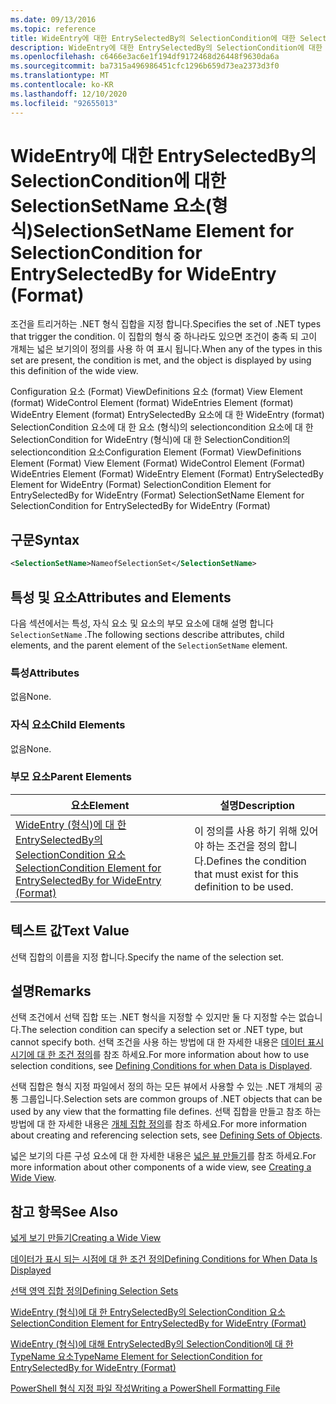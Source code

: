 ```yaml
---
ms.date: 09/13/2016
ms.topic: reference
title: WideEntry에 대한 EntrySelectedBy의 SelectionCondition에 대한 SelectionSetName 요소(형식)
description: WideEntry에 대한 EntrySelectedBy의 SelectionCondition에 대한 SelectionSetName 요소(형식)
ms.openlocfilehash: c6466e3ac6e1f194df9172468d26448f9630da6a
ms.sourcegitcommit: ba7315a496986451cfc1296b659d73ea2373d3f0
ms.translationtype: MT
ms.contentlocale: ko-KR
ms.lasthandoff: 12/10/2020
ms.locfileid: "92655013"
---
```

# <a name="selectionsetname-element-for-selectioncondition-for-entryselectedby-for-wideentry-format"></a><span data-ttu-id="6302d-103">WideEntry에 대한 EntrySelectedBy의 SelectionCondition에 대한 SelectionSetName 요소(형식)</span><span class="sxs-lookup"><span data-stu-id="6302d-103">SelectionSetName Element for SelectionCondition for EntrySelectedBy for WideEntry (Format)</span></span>

<span data-ttu-id="6302d-104">조건을 트리거하는 .NET 형식 집합을 지정 합니다.</span><span class="sxs-lookup"><span data-stu-id="6302d-104">Specifies the set of .NET types that trigger the condition.</span></span> <span data-ttu-id="6302d-105">이 집합의 형식 중 하나라도 있으면 조건이 충족 되 고이 개체는 넓은 보기의이 정의를 사용 하 여 표시 됩니다.</span><span class="sxs-lookup"><span data-stu-id="6302d-105">When any of the types in this set are present, the condition is met, and the object is displayed by using this definition of the wide view.</span></span>

<span data-ttu-id="6302d-106">Configuration 요소 (Format) ViewDefinitions 요소 (format) View Element (format) WideControl Element (format) WideEntries Element (format) WideEntry Element (format) EntrySelectedBy 요소에 대 한 WideEntry (format) SelectionCondition 요소에 대 한 요소 (형식)의 selectioncondition 요소에 대 한 SelectionCondition for WideEntry (형식)에 대 한 SelectionCondition의 selectioncondition 요소</span><span class="sxs-lookup"><span data-stu-id="6302d-106">Configuration Element (Format) ViewDefinitions Element (Format) View Element (Format) WideControl Element (Format) WideEntries Element (Format) WideEntry Element (Format) EntrySelectedBy Element for WideEntry (Format) SelectionCondition Element for EntrySelectedBy for WideEntry (Format) SelectionSetName Element for SelectionCondition for EntrySelectedBy for WideEntry (Format)</span></span>

## <a name="syntax"></a><span data-ttu-id="6302d-107">구문</span><span class="sxs-lookup"><span data-stu-id="6302d-107">Syntax</span></span>

```xml
<SelectionSetName>NameofSelectionSet</SelectionSetName>
```

## <a name="attributes-and-elements"></a><span data-ttu-id="6302d-108">특성 및 요소</span><span class="sxs-lookup"><span data-stu-id="6302d-108">Attributes and Elements</span></span>

<span data-ttu-id="6302d-109">다음 섹션에서는 특성, 자식 요소 및 요소의 부모 요소에 대해 설명 합니다 `SelectionSetName` .</span><span class="sxs-lookup"><span data-stu-id="6302d-109">The following sections describe attributes, child elements, and the parent element of the `SelectionSetName` element.</span></span>

### <a name="attributes"></a><span data-ttu-id="6302d-110">특성</span><span class="sxs-lookup"><span data-stu-id="6302d-110">Attributes</span></span>

<span data-ttu-id="6302d-111">없음</span><span class="sxs-lookup"><span data-stu-id="6302d-111">None.</span></span>

### <a name="child-elements"></a><span data-ttu-id="6302d-112">자식 요소</span><span class="sxs-lookup"><span data-stu-id="6302d-112">Child Elements</span></span>

<span data-ttu-id="6302d-113">없음</span><span class="sxs-lookup"><span data-stu-id="6302d-113">None.</span></span>

### <a name="parent-elements"></a><span data-ttu-id="6302d-114">부모 요소</span><span class="sxs-lookup"><span data-stu-id="6302d-114">Parent Elements</span></span>

|<span data-ttu-id="6302d-115">요소</span><span class="sxs-lookup"><span data-stu-id="6302d-115">Element</span></span>|<span data-ttu-id="6302d-116">설명</span><span class="sxs-lookup"><span data-stu-id="6302d-116">Description</span></span>|
|-------------|-----------------|
|[<span data-ttu-id="6302d-117">WideEntry (형식)에 대 한 EntrySelectedBy의 SelectionCondition 요소</span><span class="sxs-lookup"><span data-stu-id="6302d-117">SelectionCondition Element for EntrySelectedBy for WideEntry (Format)</span></span>](./selectioncondition-element-for-entryselectedby-for-widecontrol-format.md)|<span data-ttu-id="6302d-118">이 정의를 사용 하기 위해 있어야 하는 조건을 정의 합니다.</span><span class="sxs-lookup"><span data-stu-id="6302d-118">Defines the condition that must exist for this definition to be used.</span></span>|

## <a name="text-value"></a><span data-ttu-id="6302d-119">텍스트 값</span><span class="sxs-lookup"><span data-stu-id="6302d-119">Text Value</span></span>

<span data-ttu-id="6302d-120">선택 집합의 이름을 지정 합니다.</span><span class="sxs-lookup"><span data-stu-id="6302d-120">Specify the name of the selection set.</span></span>

## <a name="remarks"></a><span data-ttu-id="6302d-121">설명</span><span class="sxs-lookup"><span data-stu-id="6302d-121">Remarks</span></span>

<span data-ttu-id="6302d-122">선택 조건에서 선택 집합 또는 .NET 형식을 지정할 수 있지만 둘 다 지정할 수는 없습니다.</span><span class="sxs-lookup"><span data-stu-id="6302d-122">The selection condition can specify a selection set or .NET type, but cannot specify both.</span></span> <span data-ttu-id="6302d-123">선택 조건을 사용 하는 방법에 대 한 자세한 내용은 [데이터 표시 시기에 대 한 조건 정의](./defining-conditions-for-displaying-data.md)를 참조 하세요.</span><span class="sxs-lookup"><span data-stu-id="6302d-123">For more information about how to use selection conditions, see [Defining Conditions for when Data is Displayed](./defining-conditions-for-displaying-data.md).</span></span>

<span data-ttu-id="6302d-124">선택 집합은 형식 지정 파일에서 정의 하는 모든 뷰에서 사용할 수 있는 .NET 개체의 공통 그룹입니다.</span><span class="sxs-lookup"><span data-stu-id="6302d-124">Selection sets are common groups of .NET objects that can be used by any view that the formatting file defines.</span></span> <span data-ttu-id="6302d-125">선택 집합을 만들고 참조 하는 방법에 대 한 자세한 내용은 [개체 집합 정의](./defining-selection-sets.md)를 참조 하세요.</span><span class="sxs-lookup"><span data-stu-id="6302d-125">For more information about creating and referencing selection sets, see [Defining Sets of Objects](./defining-selection-sets.md).</span></span>

<span data-ttu-id="6302d-126">넓은 보기의 다른 구성 요소에 대 한 자세한 내용은 [넓은 뷰 만들기](./creating-a-wide-view.md)를 참조 하세요.</span><span class="sxs-lookup"><span data-stu-id="6302d-126">For more information about other components of a wide view, see [Creating a Wide View](./creating-a-wide-view.md).</span></span>

## <a name="see-also"></a><span data-ttu-id="6302d-127">참고 항목</span><span class="sxs-lookup"><span data-stu-id="6302d-127">See Also</span></span>

[<span data-ttu-id="6302d-128">넓게 보기 만들기</span><span class="sxs-lookup"><span data-stu-id="6302d-128">Creating a Wide View</span></span>](./creating-a-wide-view.md)

[<span data-ttu-id="6302d-129">데이터가 표시 되는 시점에 대 한 조건 정의</span><span class="sxs-lookup"><span data-stu-id="6302d-129">Defining Conditions for When Data Is Displayed</span></span>](./defining-conditions-for-displaying-data.md)

[<span data-ttu-id="6302d-130">선택 영역 집합 정의</span><span class="sxs-lookup"><span data-stu-id="6302d-130">Defining Selection Sets</span></span>](./defining-selection-sets.md)

[<span data-ttu-id="6302d-131">WideEntry (형식)에 대 한 EntrySelectedBy의 SelectionCondition 요소</span><span class="sxs-lookup"><span data-stu-id="6302d-131">SelectionCondition Element for EntrySelectedBy for WideEntry (Format)</span></span>](./selectioncondition-element-for-entryselectedby-for-widecontrol-format.md)

[<span data-ttu-id="6302d-132">WideEntry (형식)에 대해 EntrySelectedBy의 SelectionCondition에 대 한 TypeName 요소</span><span class="sxs-lookup"><span data-stu-id="6302d-132">TypeName Element for SelectionCondition for EntrySelectedBy for WideEntry (Format)</span></span>](./typename-element-for-selectioncondition-for-entryselectedby-for-widecontrol-format.md)

[<span data-ttu-id="6302d-133">PowerShell 형식 지정 파일 작성</span><span class="sxs-lookup"><span data-stu-id="6302d-133">Writing a PowerShell Formatting File</span></span>](./writing-a-powershell-formatting-file.md)
